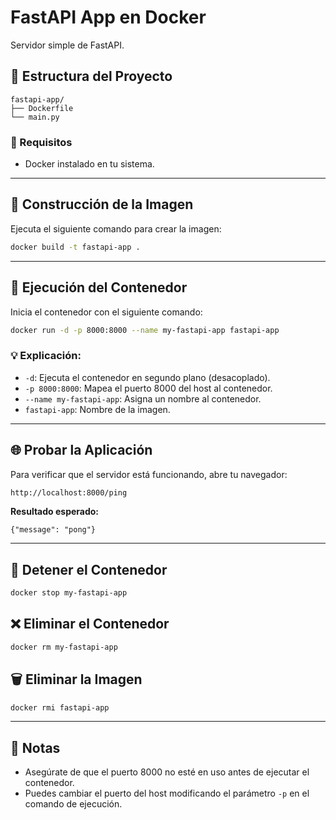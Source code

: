 
# FastAPI App en Docker

Servidor simple de FastAPI.

## 📂 Estructura del Proyecto

```
fastapi-app/
├── Dockerfile
└── main.py
```

### 🚀 Requisitos

- Docker instalado en tu sistema.

---

## 🐳 Construcción de la Imagen

Ejecuta el siguiente comando para crear la imagen:
```bash
docker build -t fastapi-app .
```

---

## 🚀 Ejecución del Contenedor

Inicia el contenedor con el siguiente comando:
```bash
docker run -d -p 8000:8000 --name my-fastapi-app fastapi-app
```

### 💡 Explicación:
- `-d`: Ejecuta el contenedor en segundo plano (desacoplado).
- `-p 8000:8000`: Mapea el puerto 8000 del host al contenedor.
- `--name my-fastapi-app`: Asigna un nombre al contenedor.
- `fastapi-app`: Nombre de la imagen.

---

## 🌐 Probar la Aplicación

Para verificar que el servidor está funcionando, abre tu navegador:
```bash
http://localhost:8000/ping
```

**Resultado esperado:**
```
{"message": "pong"}
```

---

## 🛑 Detener el Contenedor
```bash
docker stop my-fastapi-app
```

## ❌ Eliminar el Contenedor
```bash
docker rm my-fastapi-app
```

## 🗑️ Eliminar la Imagen
```bash
docker rmi fastapi-app
```

---

## 📝 Notas

- Asegúrate de que el puerto 8000 no esté en uso antes de ejecutar el contenedor.
- Puedes cambiar el puerto del host modificando el parámetro `-p` en el comando de ejecución.
